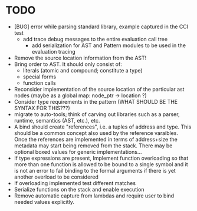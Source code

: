# TODO #
- [BUG] error while parsing standard library, example captured in the CCI test
    - add trace debug messages to the entire evaluation call tree
        - add serialization for AST and Pattern modules to be used in the evaluation tracing
- Remove the source location information from the AST!
- Bring order to AST. It should only consist of:
  - literals (atomic and compound; constitute a type)
  - special forms
  - function calls
- Reconsider implementation of the source location of the particular ast nodes (maybe as a global map: node_ptr -> location ?)
- Consider type requirements in the pattern (WHAT SHOULD BE THE SYNTAX FOR THIS???)
- migrate to auto-tools; think of carving out libraries such as a parser, runtime, semantics (AST, etc.), etc.
- A bind should create "references", i.e. a tuples of address and type.
  This should be a common concept also used by the reference varaibles. Once
  the references are implemented in terms of address+size the metadata may start
  being removed from the stack. There may be optional boxed values for generic
  implementations...
- If type expressions are present, Implement function overloading so that more than one function is allowed
  to be bound to a single symbol and it is not an error to fail binding to the formal arguments if there
  is yet another overload to be considered
- If overloading implemented test different matches
- Serialize functions on the stack and enable execution
- Remove automatic capture from lambdas and require user to bind needed values explicitly.
